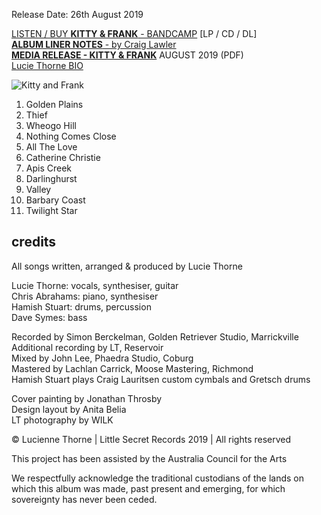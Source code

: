 <!-- KITTY & FRANK -->

Release Date: 26th August 2019

[LISTEN / BUY **KITTY & FRANK** - BANDCAMP](https://luciethorne.bandcamp.com/album/kitty-frank) [LP / CD / DL]\
[**ALBUM LINER NOTES** - by Craig Lawler](?p=albums/kitty-and-frank/lawler)\
[**MEDIA RELEASE - KITTY & FRANK**](data/pr/LucieThorne_MediaRelease_July2019.pdf) AUGUST 2019 (PDF)\
[Lucie Thorne BIO](?p=about/bio)

![Kitty and Frank](rgen/cover/r-200/kitty-and-frank.jpg)

1. Golden Plains
2. Thief
3. Wheogo Hill
4. Nothing Comes Close
5. All The Love
6. Catherine Christie
7. Apis Creek
8. Darlinghurst
9. Valley
10. Barbary Coast
11. Twilight Star

## credits

All songs written, arranged & produced by Lucie Thorne

Lucie Thorne: vocals, synthesiser, guitar\
Chris Abrahams: piano, synthesiser\
Hamish Stuart: drums, percussion\
Dave Symes: bass

Recorded by Simon Berckelman, Golden Retriever Studio, Marrickville\
Additional recording by LT, Reservoir\
Mixed by John Lee, Phaedra Studio, Coburg\
Mastered by Lachlan Carrick, Moose Mastering, Richmond\
Hamish Stuart plays Craig Lauritsen custom cymbals and Gretsch drums

Cover painting by Jonathan Throsby\
Design layout by Anita Belia\
LT photography by WILK
 
© Lucienne Thorne | Little Secret Records 2019 | All rights reserved

This project has been assisted by the Australia Council for the Arts

We respectfully acknowledge the traditional custodians of the lands on which this album was made, past present and emerging, for which sovereignty has never been ceded.

<!-- ![](data/image/ground/lsr-35.png) -->
